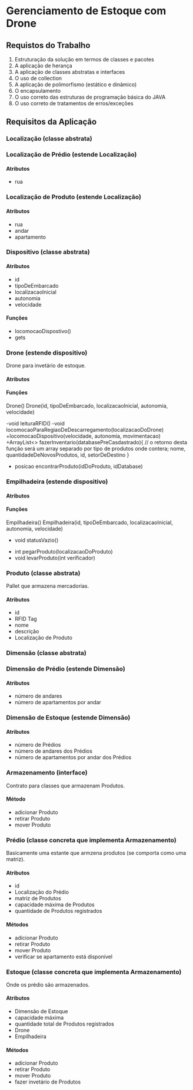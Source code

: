 # Gerenciamento de Estoque com Drone

## Requistos do Trabalho

1. Estruturação da solução em termos de classes e pacotes
2. A aplicação de herança
3. A aplicação de classes abstratas e interfaces
4. O uso de collection
5. A aplicação de polimorfismo (estático e dinâmico)
6. O encapsulamento
7. O uso correto das estruturas de programação básica do JAVA
8. O uso correto de tratamentos de erros/exceções



## Requisitos da Aplicação

### Localização (classe abstrata)



### Localização de Prédio (estende Localização)

#### Atributos
- rua



### Localização de Produto (estende Localização)

#### Atributos
- rua
- andar
- apartamento


### Dispositivo (classe abstrata)

#### Atributos

- id
- tipoDeEmbarcado
- localizacaoInicial
- autonomia
- velocidade

#### Funções

+ locomocaoDispostivo()
+ gets


### Drone (estende dispositivo)

Drone para invetário de estoque.

#### Atributos

#### Funções

Drone()
Drone(id, tipoDeEmbarcado, localizacaoInicial, autonomia, velocidade)

-void leituraRFID()
-void locomocaoParaRegiaoDeDescarregamento(localizacaoDoDrone)
+locomocaoDispositivo(velocidade, autonomia, movimentacao)
+ArrayList<> fazerInventario(databasePreCasdastrado){ 
// o retorno desta função será um array separado por tipo de produtos onde contera;
nome, quantidadeDeNovosProdutos, id, setorDeDestino
}
+ posicao encontrarProduto(idDoProduto, idDatabase)

### Empilhadeira (estende dispositivo)

#### Atributos

#### Funções
Empilhadeira()
Empilhadeira(id, tipoDeEmbarcado, localizacaoInicial, autonomia, velocidade)

- void statusVazio()
+ int pegarProduto(localizacaoDoProduto)
+ void levarProduto(int verificador)


### Produto (classe abstrata)

Pallet que armazena mercadorias.

#### Atributos

- id
- RFID Tag
- nome
- descrição
- Localização de Produto


### Dimensão (classe abstrata)

### Dimensão de Prédio (estende Dimensão)

#### Atributos

- número de andares
- número de apartamentos por andar

### Dimensão de Estoque (estende Dimensão)

#### Atributos

- número de Prédios
- número de andares dos Prédios
- número de apartamentos por andar dos Prédios


### Armazenamento (interface)

Contrato para classes que armazenam Produtos.

#### Método

- adicionar Produto
- retirar Produto
- mover Produto

### Prédio (classe concreta que implementa Armazenamento)

Basicamente uma estante que armzena produtos (se comporta  como uma matriz).

#### Atributos

- id
- Localização do Prédio
- matriz de Produtos
- capacidade máxima de Produtos
- quantidade de Produtos registrados

#### Métodos

- adicionar Produto
- retirar Produto
- mover Produto
- verificar se apartamento está disponível


### Estoque (classe concreta que implementa Armazenamento)

Onde os prédio são armazenados.

#### Atributos

- Dimensão de Estoque
- capacidade máxima
- quantidade total de Produtos registrados
- Drone
- Empilhadeira

#### Métodos

- adicionar Produto
- retirar Produto
- mover Produto
- fazer invetário de Produtos

